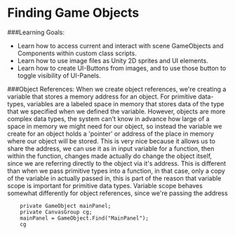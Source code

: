 # Finding Game Objects


###Learning Goals:
- Learn how to access current and interact with scene GameObjects and Components within custom class scripts.
- Learn how to use image files as Unity 2D sprites and UI elements.
- Learn how to create UI-Buttons from images, and to use those button to toggle visibility of UI-Panels.

###Object References: 
When we create object references, we're creating a variable that stores a memory address for an object.  For primitive data-types, variables are a labeled space in memory that stores data of the type that we specified when we defined the variable.  However, objects are more complex data types, the system can't know in advance how large of a space in memory we might need for our object, so instead the variable we create for an object holds a 'pointer' or address of the place in memory where our object will be stored.  This is very nice because it allows us to share the address, we can use it as in input variable for a function, then within the function, changes made actually do change the object itself, since we are referring directly to the object via it's address.  This is different than when we pass primitive types into a function, in that case, only a copy of the variable in actually passed in, this is part of the reason that variable scope is important for primitive data types.  Variable scope behaves somewhat  differently for object references, since we're passing the address


```
    private GameObject mainPanel;
    private CanvasGroup cg;
    mainPanel = GameObject.Find("MainPanel");
    cg
    

```
